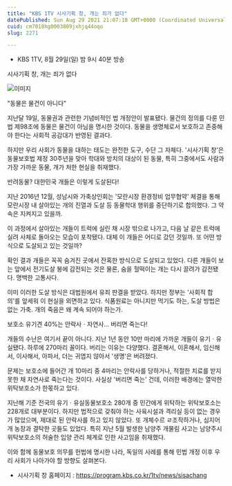 ```yaml
---
title: "KBS 1TV 시사기획 창, 개는 죄가 없다"
datePublished: Sun Aug 29 2021 21:07:18 GMT+0000 (Coordinated Universal Time)
cuid: cm7018hg0003809jxhjq44oqo
slug: 2271

---
```



- KBS 1TV, 8월 29일(일) 밤 9시 40분 방송

시사기획 창, 개는 죄가 없다

![이미지](https://cdn.hashnode.com/res/hashnode/image/upload/v1739251160304/c85af158-9374-461c-8567-73fc58651161.jpeg)

"동물은 물건이 아니다"

지난달 19일, 동물권과 관련한 기념비적인 법 개정안이 발표됐다. 물건의 정의를 다룬 민법 제98조에 동물은 물건이 아님을 명시한 것이다. 동물을 생명체로서 보호하고 존중해야 한다는 사회적 공감대가 반영된 결과다.

하지만 우리 사회가 동물을 대하는 태도는 완전한 도구, 수단 그 자체다. '시사기획 창'은 동물보호법 제정 30주년을 맞아 학대와 방치의 대상이 된 동물, 특히 그중에서도 사람과 가장 가까운 동물, 개가 처한 현실을 취재했다.

반려동물? 대한민국 개들은 이렇게 도살된다!

지난 2016년 12월, 성남시와 가축상인회는 '모란시장 환경정비 업무협약' 체결을 통해 모란시장 내 살아있는 개의 진열과 도살 등 동물학대 행위를 중단하기로 합의했다. 그 약속은 지켜지고 있을까.

이 과정에서 살아있는 개들이 트럭에 실린 채 시장 밖으로 나가고, 다음 날 같은 트럭에 실려 사체로 돌아오는 모습이 포착됐다. 대체 이 개들은 어디로 갔던 것일까. 또 어떤 방식으로 도살되고 있는 것일까?

확인 결과 개들은 꼭꼭 숨겨진 곳에서 잔혹한 방식으로 도살되고 있었다. 다른 개들이 보는 앞에서 전기도살 봉에 감전되는 것은 물론, 숨을 헐떡이는 개는 다시 끌려가 감전됐다. 명백한 고통사다.

이미 이러한 도살 방식은 대법원에서 유죄 판결을 받았다. 하지만 정부는 '사회적 합의'를 앞세워 이 현실을 외면하고 있다. 식품원료는 아니지만 먹기도 하는, 도살 방법은 없는 가축. 개의 죽음은 왜 계속 되어야 하는가.

보호소 유기견 40%는 안락사ㆍ자연사... 버리면 죽는다!

개들의 수난은 여기서 끝이 아니다. 지난 1년 동안 10만 마리에 가까운 개들이 유기ㆍ유실됐다. 하루에 270마리 꼴이다. 버리는 이유는 다양했다. 결혼해서, 이혼해서, 임신해서, 이사해서, 아파서, 더는 귀엽지 않아서 '생명'은 버려졌다.

문제는 보호소에 들어간 개 10마리 중 4마리는 안락사를 당하거나, 적절한 치료를 받지 못한 채 자연사로 죽는다는 것이다. 사실상 '버리면 죽는' 건데, 이러한 배경에는 열악한 위탁보호소가 한몫하고 있다.

지난해 기준 전국의 유기ㆍ유실동물보호소 280개 중 민간에게 위탁하는 위탁보호소는 228개로 대부분이다. 하지만 법적으로 갖춰야 하는 사육시설과 격리실 등이 없는 경우가 많았으며, 제대로 된 안락사를 하고 있지 않았다. 또 개체수르 ㄹ조작하거나, 심지어 개 농장과 결탁한 곳들도 있었다. 특히 지난 5월 발생한 남양주 개물림 사고는 남양주시 위탁보호소의 허술한 입양 관리 체계로 인한 사고임을 취재했다.

이와 함께 동물보호 의무를 헌법에 명시한 나라, 독일의 사례를 통해 민법 개정 이후 우리 사회가 나아가야 할 방향도 살펴본다.

- 시사기획 창 홈페이지 : https://program.kbs.co.kr/1tv/news/sisachang